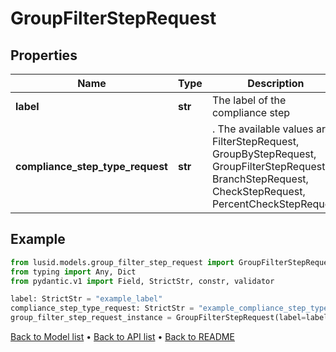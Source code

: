 # GroupFilterStepRequest

## Properties
Name | Type | Description | Notes
------------ | ------------- | ------------- | -------------
**label** | **str** | The label of the compliance step | 
**compliance_step_type_request** | **str** | . The available values are: FilterStepRequest, GroupByStepRequest, GroupFilterStepRequest, BranchStepRequest, CheckStepRequest, PercentCheckStepRequest | 
## Example

```python
from lusid.models.group_filter_step_request import GroupFilterStepRequest
from typing import Any, Dict
from pydantic.v1 import Field, StrictStr, constr, validator

label: StrictStr = "example_label"
compliance_step_type_request: StrictStr = "example_compliance_step_type_request"
group_filter_step_request_instance = GroupFilterStepRequest(label=label, compliance_step_type_request=compliance_step_type_request)

```

[Back to Model list](../README.md#documentation-for-models) &#8226; [Back to API list](../README.md#documentation-for-api-endpoints) &#8226; [Back to README](../README.md)

